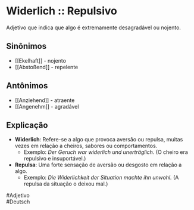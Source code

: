 # Widerlich :: Repulsivo
Adjetivo que indica que algo é extremamente desagradável ou nojento.

## Sinônimos
- [[Ekelhaft]] - nojento  
- [[Abstoßend]] - repelente  

## Antônimos
- [[Anziehend]] - atraente  
- [[Angenehm]] - agradável  

## Explicação
- **Widerlich**: Refere-se a algo que provoca aversão ou repulsa, muitas vezes em relação a cheiros, sabores ou comportamentos.
  - Exemplo: *Der Geruch war widerlich und unerträglich.* (O cheiro era repulsivo e insuportável.)
- **Repulsa**: Uma forte sensação de aversão ou desgosto em relação a algo.
  - Exemplo: *Die Widerlichkeit der Situation machte ihn unwohl.* (A repulsa da situação o deixou mal.)

#Adjetivo  
#Deutsch  